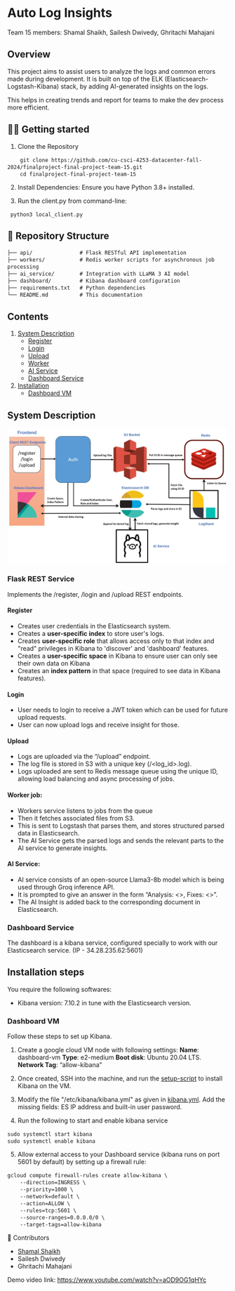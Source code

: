 # Auto Log Insights

Team 15 members: Shamal Shaikh, Sailesh Dwivedy, Ghritachi Mahajani

## Overview

This project aims to assist users to analyze the logs and common errors made during development. It is built on top of the ELK (Elasticsearch-Logstash-Kibana) stack, by adding AI-generated insights on the logs.

This helps in creating trends and report for teams to make the dev process more efficient.

## 🧑‍💻 Getting started
1. Clone the Repository
```
    git clone https://github.com/cu-csci-4253-datacenter-fall-2024/finalproject-final-project-team-15.git
    cd finalproject-final-project-team-15
```
2. Install Dependencies:
    Ensure you have Python 3.8+ installed.

3.  Run the client.py from command-line:
```
 python3 local_client.py
```

## 📂 Repository Structure
```
├── api/               # Flask RESTful API implementation
├── workers/           # Redis worker scripts for asynchronous job processing
├── ai_service/        # Integration with LLaMA 3 AI model
├── dashboard/         # Kibana dashboard configuration
├── requirements.txt   # Python dependencies
└── README.md          # This documentation
```

## Contents

1. [System Description](#system-description)
    - [Register](#Register)
    - [Login](#Login)
    - [Upload](#Upload)
    - [Worker](#Worker-job)
    - [AI Service](#ai-service)
    - [Dashboard Service](#dashboard-service)
2. [Installation](#installation-steps)
    - [Dashboard VM](#dashboard-vm)



## System Description
![Architecture](/architecture.jpg)
### Flask REST Service
Implements the /register, /login and /upload REST endpoints.

#### Register
- Creates user credentials in the Elasticsearch system.
- Creates a <b>user-specific index</b> to store user's logs.
- Creates <b>user-specific role</b>  that allows access only to that index and "read" privileges in Kibana to 'discover' and 'dashboard' features. 
- Creates a <b>user-specific space</b>  in Kibana to ensure user can only see their own data on Kibana
- Creates an <b>index pattern</b> in that space (required to see data in Kibana features).

#### Login
- User needs to login to receive a JWT token which can be used for future upload requests. 
- User can now upload logs and receive insight for those.

#### Upload
- Logs are uploaded via the “/upload” endpoint.
- The log file is stored in S3 with a unique key (<username>/<log_id>.log).
- Logs uploaded are sent to Redis message queue using the unique ID, allowing load balancing and async processing of jobs.

#### Worker job:
- Workers service listens to jobs from the queue 
- Then it fetches associated files from S3. 
- This is sent to Logstash that parses them, and stores structured parsed data in Elasticsearch.
- The AI Service gets the parsed logs and sends the relevant parts to the AI service to generate insights.

#### AI Service:
- AI service consists of an open-source Llama3-8b model which is being used through Groq inference API.
- It is prompted to give an answer in the form “Analysis: <>, Fixes: <>”.
- The AI Insight is added back to the corresponding document in Elasticsearch.

### Dashboard Service
The dashboard is a kibana service, configured specially to work with our Elasticsearch service. (IP - 34.28.235.62:5601)

## Installation steps
You require the following softwares:
- Kibana version: 7.10.2 in tune with the Elasticsearch version.

### Dashboard VM
Follow these steps to set up Kibana. 
1. Create a google cloud VM node with following settings:
<b>Name</b>: dashboard-vm
<b>Type</b>: e2-medium <b>Boot disk</b>: Ubuntu 20.04 LTS. <b>Network Tag</b>: “allow-kibana”
 
2. Once created, SSH into the machine, and run the [setup-script](dashboard_service/kibana_setup.sh) to install Kibana on the VM.
3. Modify the file "/etc/kibana/kibana.yml" as given in [kibana.yml](dashboard_service/kibana.yaml). Add the missing fields: ES IP address and built-in user password.
4. Run the following to start and enable kibana service

```
sudo systemctl start kibana
sudo systemctl enable kibana
```
5. Allow external access to your Dashboard service (kibana runs on port 5601 by default) by setting up a firewall rule:
```
gcloud compute firewall-rules create allow-kibana \
    --direction=INGRESS \
    --priority=1000 \
    --network=default \
    --action=ALLOW \
    --rules=tcp:5601 \
    --source-ranges=0.0.0.0/0 \
    --target-tags=allow-kibana
```

🤝 Contributors
- [Shamal Shaikh](https://www.linkedin.com/in/shamal-shaikh/)
- Sailesh Dwivedy
- Ghritachi Mahajani


Demo video link: https://www.youtube.com/watch?v=aOD9OG1qHYc



